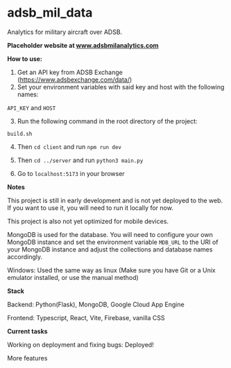 # adsb_mil_data

Analytics for military aircraft over ADSB.

**Placeholder website at www.adsbmilanalytics.com**

**How to use:**

1. Get an API key from ADSB Exchange (https://www.adsbexchange.com/data/)
2. Set your environment variables with said key and host with the following names:

```API_KEY``` and ```HOST```

3. Run the following command in the root directory of the project:

```build.sh``` 

4. Then ```cd client``` and run ```npm run dev```

5. Then ```cd ../server``` and run ```python3 main.py```

6. Go to ```localhost:5173``` in your browser

**Notes**

This project is still in early development and is not yet deployed to the web. If you want to use it, you will need to run it locally for now.

This project is also not yet optimized for mobile devices.

MongoDB is used for the database. You will need to configure your own MongoDB instance and set the environment variable ```MDB_URL``` to the URI of your MongoDB instance and adjust the collections and database names accordingly.

Windows: Used the same way as linux (Make sure you have Git or a Unix emulator installed, or use the manual method)

**Stack**

Backend: Python(Flask), MongoDB, Google Cloud App Engine

Frontend: Typescript, React, Vite, Firebase, vanilla CSS

**Current tasks**

Working on deployment and fixing bugs: Deployed!

More features
